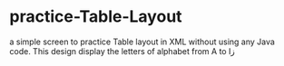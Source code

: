 # practice-Table-Layout
a simple screen to practice Table layout in XML without using any Java code.
This design display the letters of alphabet from A to Iز
